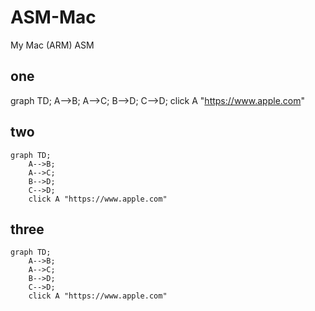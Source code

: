 # ASM-Mac
My Mac (ARM) ASM

## one

graph TD;
    A-->B;
    A-->C;
    B-->D;
    C-->D;
    click A "https://www.apple.com"

## two

```mermaid
graph TD;
    A-->B;
    A-->C;
    B-->D;
    C-->D;
    click A "https://www.apple.com"
```

## three

```msgraph-interactive
graph TD;
    A-->B;
    A-->C;
    B-->D;
    C-->D;
    click A "https://www.apple.com"
```
